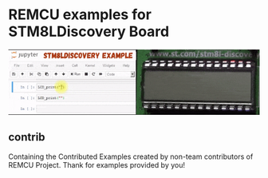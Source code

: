 # REMCU examples for STM8LDiscovery Board

![STM8L Discovery](hello_remcu.gif)

## contrib
Containing the Contributed Examples created by non-team contributors of REMCU Project. 
Thank for examples provided by you!
